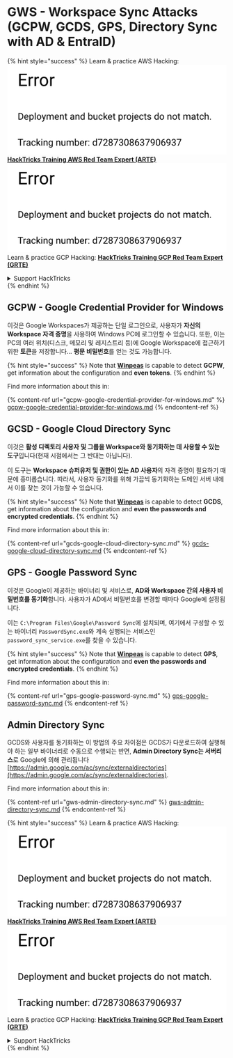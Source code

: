 # GWS - Workspace Sync Attacks (GCPW, GCDS, GPS, Directory Sync with AD & EntraID)

{% hint style="success" %}
Learn & practice AWS Hacking:<img src="../../../.gitbook/assets/image (1) (1).png" alt="" data-size="line">[**HackTricks Training AWS Red Team Expert (ARTE)**](https://training.hacktricks.xyz/courses/arte)<img src="../../../.gitbook/assets/image (1) (1).png" alt="" data-size="line">\
Learn & practice GCP Hacking: <img src="../../../.gitbook/assets/image (2).png" alt="" data-size="line">[**HackTricks Training GCP Red Team Expert (GRTE)**<img src="../../../.gitbook/assets/image (2).png" alt="" data-size="line">](https://training.hacktricks.xyz/courses/grte)

<details>

<summary>Support HackTricks</summary>

* Check the [**subscription plans**](https://github.com/sponsors/carlospolop)!
* **Join the** 💬 [**Discord group**](https://discord.gg/hRep4RUj7f) or the [**telegram group**](https://t.me/peass) or **follow** us on **Twitter** 🐦 [**@hacktricks\_live**](https://twitter.com/hacktricks\_live)**.**
* **Share hacking tricks by submitting PRs to the** [**HackTricks**](https://github.com/carlospolop/hacktricks) and [**HackTricks Cloud**](https://github.com/carlospolop/hacktricks-cloud) github repos.

</details>
{% endhint %}

## GCPW - Google Credential Provider for Windows

이것은 Google Workspaces가 제공하는 단일 로그인으로, 사용자가 **자신의 Workspace 자격 증명**을 사용하여 Windows PC에 로그인할 수 있습니다. 또한, 이는 PC의 여러 위치(디스크, 메모리 및 레지스트리 등)에 Google Workspace에 접근하기 위한 **토큰**을 저장합니다... **평문 비밀번호**를 얻는 것도 가능합니다.

{% hint style="success" %}
Note that [**Winpeas**](https://github.com/peass-ng/PEASS-ng/tree/master/winPEAS/winPEASexe) is capable to detect **GCPW**, get information about the configuration and **even tokens**.
{% endhint %}

Find more information about this in:

{% content-ref url="gcpw-google-credential-provider-for-windows.md" %}
[gcpw-google-credential-provider-for-windows.md](gcpw-google-credential-provider-for-windows.md)
{% endcontent-ref %}

## GCSD - Google Cloud Directory Sync

이것은 **활성 디렉토리 사용자 및 그룹을 Workspace와 동기화하는 데 사용할 수 있는 도구**입니다(현재 시점에서는 그 반대는 아닙니다).

이 도구는 **Workspace 슈퍼유저 및 권한이 있는 AD 사용자**의 자격 증명이 필요하기 때문에 흥미롭습니다. 따라서, 사용자 동기화를 위해 가끔씩 동기화하는 도메인 서버 내에서 이를 찾는 것이 가능할 수 있습니다.

{% hint style="success" %}
Note that [**Winpeas**](https://github.com/peass-ng/PEASS-ng/tree/master/winPEAS/winPEASexe) is capable to detect **GCDS**, get information about the configuration and **even the passwords and encrypted credentials**.
{% endhint %}

Find more information about this in:

{% content-ref url="gcds-google-cloud-directory-sync.md" %}
[gcds-google-cloud-directory-sync.md](gcds-google-cloud-directory-sync.md)
{% endcontent-ref %}

## GPS - Google Password Sync

이것은 Google이 제공하는 바이너리 및 서비스로, **AD와 Workspace 간의 사용자 비밀번호를 동기화**합니다. 사용자가 AD에서 비밀번호를 변경할 때마다 Google에 설정됩니다.

이는 `C:\Program Files\Google\Password Sync`에 설치되며, 여기에서 구성할 수 있는 바이너리 `PasswordSync.exe`와 계속 실행되는 서비스인 `password_sync_service.exe`를 찾을 수 있습니다.

{% hint style="success" %}
Note that [**Winpeas**](https://github.com/peass-ng/PEASS-ng/tree/master/winPEAS/winPEASexe) is capable to detect **GPS**, get information about the configuration and **even the passwords and encrypted credentials**.
{% endhint %}

Find more information about this in:

{% content-ref url="gps-google-password-sync.md" %}
[gps-google-password-sync.md](gps-google-password-sync.md)
{% endcontent-ref %}

## Admin Directory Sync

GCDS와 사용자를 동기화하는 이 방법의 주요 차이점은 GCDS가 다운로드하여 실행해야 하는 일부 바이너리로 수동으로 수행되는 반면, **Admin Directory Sync는 서버리스**로 Google에 의해 관리됩니다 [https://admin.google.com/ac/sync/externaldirectories](https://admin.google.com/ac/sync/externaldirectories).

Find more information about this in:

{% content-ref url="gws-admin-directory-sync.md" %}
[gws-admin-directory-sync.md](gws-admin-directory-sync.md)
{% endcontent-ref %}

{% hint style="success" %}
Learn & practice AWS Hacking:<img src="../../../.gitbook/assets/image (1) (1).png" alt="" data-size="line">[**HackTricks Training AWS Red Team Expert (ARTE)**](https://training.hacktricks.xyz/courses/arte)<img src="../../../.gitbook/assets/image (1) (1).png" alt="" data-size="line">\
Learn & practice GCP Hacking: <img src="../../../.gitbook/assets/image (2).png" alt="" data-size="line">[**HackTricks Training GCP Red Team Expert (GRTE)**<img src="../../../.gitbook/assets/image (2).png" alt="" data-size="line">](https://training.hacktricks.xyz/courses/grte)

<details>

<summary>Support HackTricks</summary>

* Check the [**subscription plans**](https://github.com/sponsors/carlospolop)!
* **Join the** 💬 [**Discord group**](https://discord.gg/hRep4RUj7f) or the [**telegram group**](https://t.me/peass) or **follow** us on **Twitter** 🐦 [**@hacktricks\_live**](https://twitter.com/hacktricks\_live)**.**
* **Share hacking tricks by submitting PRs to the** [**HackTricks**](https://github.com/carlospolop/hacktricks) and [**HackTricks Cloud**](https://github.com/carlospolop/hacktricks-cloud) github repos.

</details>
{% endhint %}
